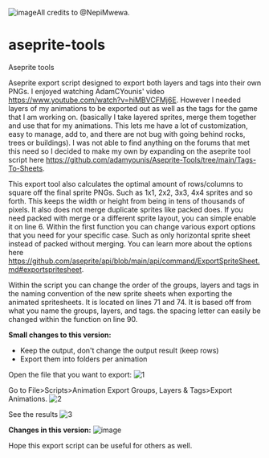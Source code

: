 ![image](https://github.com/user-attachments/assets/70d794af-5e64-4f2c-96e5-5a04975f8864)All credits to @NepiMwewa.

# aseprite-tools
Aseprite tools

Aseprite export script designed to export both layers and tags into their own PNGs. I enjoyed watching AdamCYounis' video https://www.youtube.com/watch?v=hiMBVCFMj6E. 
However I needed layers of my animations to be exported out as well as the tags for the game that I am working on. (basically I take layered sprites, merge them together and use that for my animations. This lets me have a lot of customization, easy to manage, add to, and there are not bug with going behind rocks, trees or buildings).
I was not able to find anything on the forums that met this need so I decided to make my own by expanding on the aseprite tool script here https://github.com/adamyounis/Aseprite-Tools/tree/main/Tags-To-Sheets.

This export tool also calculates the optimal amount of rows/columns to square off the final sprite PNGs. Such as 1x1, 2x2, 3x3, 4x4 sprites and so forth. This keeps the width or height from being in tens of thousands of pixels. It also does not merge duplicate sprites like packed does. If you need packed with merge or a different sprite layout, you can simple enable it on line 6.
Within the first function you can change various export options that you need for your specific case. Such as only horizontal sprite sheet instead of packed without merging. You can learn more about the options here https://github.com/aseprite/api/blob/main/api/command/ExportSpriteSheet.md#exportspritesheet.

Within the script you can change the order of the groups, layers and tags in the naming convention of the new sprite sheets when exporting the animated spritesheets. It is located on lines 71 and 74. It is based off from what you name the groups, layers, and tags. the spacing letter can easily be changed within the function on line 90.

**Small changes to this version:**
- Keep the output, don't change the output result (keep rows)
- Export them into folders per animation

Open the file that you want to export:
![1](https://user-images.githubusercontent.com/17126294/171528492-407cc994-bf04-40e4-99c7-1f9fcc80bf61.PNG)

Go to File>Scripts>Animation Export Groups, Layers & Tags>Export Animations.
![2](https://user-images.githubusercontent.com/17126294/171528497-f48d50e7-0138-4ffb-b9a2-0871090e4ec0.PNG)

See the results
![3](https://user-images.githubusercontent.com/17126294/171528504-3fd6271b-7a89-4998-8495-6ee85e94098e.PNG)

**Changes in this version:**
![image](https://github.com/user-attachments/assets/6293cf68-00bb-4d85-bbc7-0159cc973cbb)


Hope this export script can be useful for others as well.
